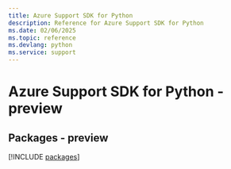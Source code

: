 ```yaml
---
title: Azure Support SDK for Python
description: Reference for Azure Support SDK for Python
ms.date: 02/06/2025
ms.topic: reference
ms.devlang: python
ms.service: support
---
```

# Azure Support SDK for Python - preview
## Packages - preview
[!INCLUDE [packages](support-index.md)]